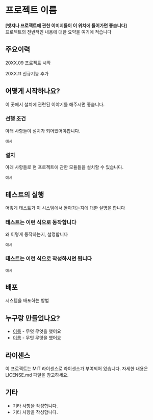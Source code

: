 # 프로젝트 이름

**[뱃지나 프로젝트에 관한 이미지들이 이 위치에 들어가면 좋습니다]**  
프로젝트의 전반적인 내용에 대한 요약을 여기에 적습니다

## 주요이력

20XX.09 프로젝트 시작

20XX.11 신규기능 추가

## 어떻게 시작하나요?

이 곳에서 설치에 관련된 이야기를 해주시면 좋습니다.

### 선행 조건

아래 사항들이 설치가 되어있어야합니다.

```
예시
```

### 설치

아래 사항들로 현 프로젝트에 관한 모듈들을 설치할 수 있습니다.

```
예시
```

## 테스트의 실행

어떻게 테스트가 이 시스템에서 돌아가는지에 대한 설명을 합니다

### 테스트는 이런 식으로 동작합니다

왜 이렇게 동작하는지, 설명합니다

```
예시
```

### 테스트는 이런 식으로 작성하시면 됩니다

```
예시
```

## 배포

시스템을 배포하는 방법

## 누구랑 만들었나요?

* [이름](링크) - 무엇 무엇을 했어요
* [이름](링크) - 무엇 무엇을 했어요

## 라이센스

이 프로젝트는 MIT 라이센스로 라이센스가 부여되어 있습니다. 자세한 내용은 LICENSE.md 파일을 참고하세요.

## 기타

* 기타 사항을 작성합니다.
* 기타 사항을 작성합니다.
